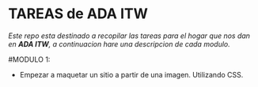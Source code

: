 TAREAS de ADA ITW
=================

*Este repo esta destinado a recopilar las tareas para el hogar que nos dan en __ADA ITW__, a continuacion hare una descripcion de cada modulo.*


#MODULO 1:

+ Empezar a maquetar un sitio a partir de una imagen. Utilizando CSS.